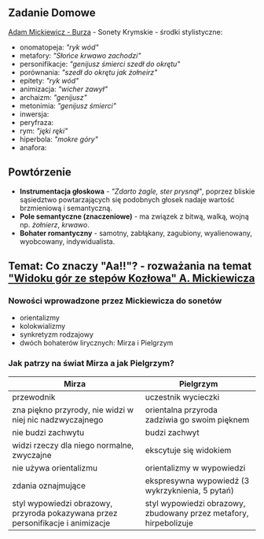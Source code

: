 ## Zadanie Domowe
[Adam Mickiewicz - Burza](https://literat.ug.edu.pl/amwiersz/0035.htm) - Sonety Krymskie - środki stylistyczne:
- onomatopeja: *"ryk wód"*
- metafory: *"Słońce krwawo zachodzi"*
- personifikacje: *"genijusz śmierci szedł do okrętu"*
- porównania: *"szedł do okrętu jak żołneirz"*
- epitety: *"ryk wód"*
- animizacja: *"wicher zawył"*
- archaizm: *"genijusz"*
- metonimia: *"genijusz śmierci"*
- inwersja:
- peryfraza:
- rym: *"jęki ręki"*
- hiperbola: *"mokre góry"*
- anafora:

## Powtórzenie
- **Instrumentacja głoskowa** - *"Zdarto żagle, ster prysnął"*, poprzez bliskie sąsiedztwo powtarzających się podobnych głosek nadaje wartość brzmieniową i semantyczną.
- **Pole semantyczne (znaczeniowe)** - ma związek z bitwą, walką, wojną np. *żołnierz*, *krwawo*.
- **Bohater romantyczny** - samotny, zabłąkany, zagubiony, wyalienowany, wyobcowany, indywidualista.

## Temat: Co znaczy "Aa!!"? - rozważania na temat ["Widoku gór ze stepów Kozłowa" A. Mickiewicza](https://literat.ug.edu.pl/amwiersz/0035.htm)
### Nowości wprowadzone przez Mickiewicza do sonetów
- orientalizmy
- kolokwializmy
- synkretyzm rodzajowy
- dwóch bohaterów lirycznych: Mirza i Pielgrzym
### Jak patrzy na świat Mirza a jak Pielgrzym?
Mirza | Pielgrzym
--- | ---
przewodnik | uczestnik wycieczki
zna piękno przyrody, nie widzi w niej nic nadzwyczajnego | orientalna przyroda zadziwia go swoim pięknem
nie budzi zachwytu | budzi zachwyt
widzi rzeczy dla niego normalne, zwyczajne | ekscytuje się widokiem
nie używa orientalizmu | orientalizmy w wypowiedzi
zdania oznajmujące | ekspresywna wypowiedź (3 wykrzyknienia, 5 pytań)
styl wypowiedzi obrazowy, przyroda pokazywana przez personifikacje i animizacje | styl wypowiedzi obrazowy, zbudowany przez metafory, hirpebolizuje

